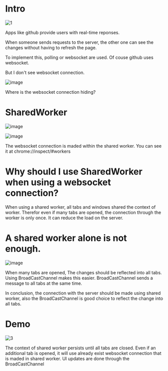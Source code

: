 # Intro
![1](https://user-images.githubusercontent.com/49009864/166714532-e6de49f4-ff73-4862-aaa8-d6734e2f64cf.gif)

Apps like github provide users with real-time reponses.

When someone sends requests to the server, the other one can see the changes without having to refresh the page.

To implement this, polling or websocket are used. Of couse github uses websocket.

But I don't see websocket connection.

![image](https://user-images.githubusercontent.com/49009864/166716878-9e16c085-2b07-4958-b148-8cfc4345cbc2.png)

Where is the websocket connection hiding?

# SharedWorker

![image](https://user-images.githubusercontent.com/49009864/166717351-1e0966c9-f548-499f-8ff4-90a2b4d5ac3d.png)

![image](https://user-images.githubusercontent.com/49009864/166725714-540d3f71-e2b6-43b2-b2e2-5c4f76340a44.png)

The websocket connection is maded within the shared worker.
You can see it at chrome://inspect/#workers 

# Why should I use SharedWorker when using a websocket connection?

When using a shared worker, all tabs and windows shared the context of worker. Therefor even if many tabs are opened, the connection through the worker is only once.
It can reduce the load on the server.

# A shared worker alone is not enough.

![image](https://user-images.githubusercontent.com/49009864/166721812-37175724-b177-46c2-8d8e-f2360f7d56b5.png)

When many tabs are opened, The changes should be reflected into all tabs. Using BroadCastChannel makes this easier. BroadCastChannel sends a message to all tabs at the same time.

In conclusion, the connection with the server should be made using shared worker, also the BroadCastChannel is good choice to reflect the change into all tabs.

# Demo

![3](https://user-images.githubusercontent.com/49009864/166724566-97f0dcff-4749-4237-8a3b-bb3acaed6e89.gif)

The context of shared worker persists until all tabs are closed. Even if an additional tab is opened, it will use already exist websocket connection that is maded in shared worker. UI updates are done through the BroadCastChannel
